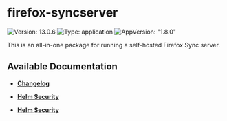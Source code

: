 # firefox-syncserver

![Version: 13.0.6](https://img.shields.io/badge/Version-13.0.6-informational?style=flat-square) ![Type: application](https://img.shields.io/badge/Type-application-informational?style=flat-square) ![AppVersion: "1.8.0"](https://img.shields.io/badge/AppVersion-"1.8.0"-informational?style=flat-square)

This is an all-in-one package for running a self-hosted Firefox Sync server.

## Available Documentation

- [**Changelog**](CHANGELOG)

- [**Helm Security**](container-security)

- [**Helm Security**](helm-security)

